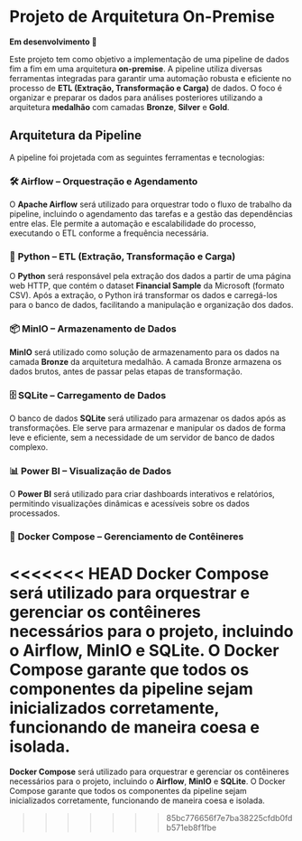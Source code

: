 # Projeto de Arquitetura On-Premise

**Em desenvolvimento 🚧**

Este projeto tem como objetivo a implementação de uma pipeline de dados fim a fim em uma arquitetura **on-premise**. A pipeline utiliza diversas ferramentas integradas para garantir uma automação robusta e eficiente no processo de **ETL (Extração, Transformação e Carga)** de dados. O foco é organizar e preparar os dados para análises posteriores utilizando a arquitetura **medalhão** com camadas **Bronze**, **Silver** e **Gold**.

## Arquitetura da Pipeline

A pipeline foi projetada com as seguintes ferramentas e tecnologias:

### 🛠 **Airflow – Orquestração e Agendamento**
O **Apache Airflow** será utilizado para orquestrar todo o fluxo de trabalho da pipeline, incluindo o agendamento das tarefas e a gestão das dependências entre elas. Ele permite a automação e escalabilidade do processo, executando o ETL conforme a frequência necessária.

### 🐍 **Python – ETL (Extração, Transformação e Carga)**
O **Python** será responsável pela extração dos dados a partir de uma página web HTTP, que contém o dataset **Financial Sample** da Microsoft (formato CSV). Após a extração, o Python irá transformar os dados e carregá-los para o banco de dados, facilitando a manipulação e organização dos dados.

### 📦 **MinIO – Armazenamento de Dados**
**MinIO** será utilizado como solução de armazenamento para os dados na camada **Bronze** da arquitetura medalhão. A camada Bronze armazena os dados brutos, antes de passar pelas etapas de transformação.

### 🗄️ **SQLite – Carregamento de Dados**
O banco de dados **SQLite** será utilizado para armazenar os dados após as transformações. Ele serve para armazenar e manipular os dados de forma leve e eficiente, sem a necessidade de um servidor de banco de dados complexo.

### 📊 **Power BI – Visualização de Dados**
O **Power BI** será utilizado para criar dashboards interativos e relatórios, permitindo visualizações dinâmicas e acessíveis sobre os dados processados.

### 🐳 **Docker Compose – Gerenciamento de Contêineres**
<<<<<<< HEAD
**Docker Compose** será utilizado para orquestrar e gerenciar os contêineres necessários para o projeto, incluindo o **Airflow**, **MinIO** e **SQLite**. O Docker Compose garante que todos os componentes da pipeline sejam inicializados corretamente, funcionando de maneira coesa e isolada.
=======
**Docker Compose** será utilizado para orquestrar e gerenciar os contêineres necessários para o projeto, incluindo o **Airflow**, **MinIO** e **SQLite**. O Docker Compose garante que todos os componentes da pipeline sejam inicializados corretamente, funcionando de maneira coesa e isolada.
>>>>>>> 85bc776656f7e7ba38225cfdb0fdb571eb8f1fbe
